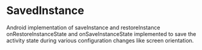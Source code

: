 # SavedInstance
Android implementation of saveInstance and restoreInstance
onRestoreInstanceState and onSaveInstanceState implemented to save the activity state during various 
configuration changes like screen orientation.
